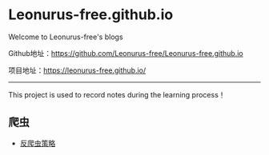 # Leonurus-free.github.io

Welcome to Leonurus-free's blogs

Github地址：https://github.com/Leonurus-free/Leonurus-free.github.io

项目地址：https://leonurus-free.github.io/

---

​This project is used to record notes during the learning process！​​

## 爬虫

* [反爬虫策略](./反爬虫策略.md)

